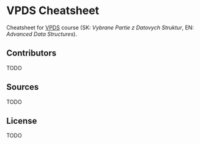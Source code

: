 VPDS Cheatsheet
===============

Cheatsheet for [VPDS](http://compbio.fmph.uniba.sk/vyuka/vpds) course (SK: *Vybrane Partie z Datovych Struktur*, EN: *Advanced Data Structures*).

Contributors
------------

TODO

Sources
-------

TODO

License
-------

TODO

